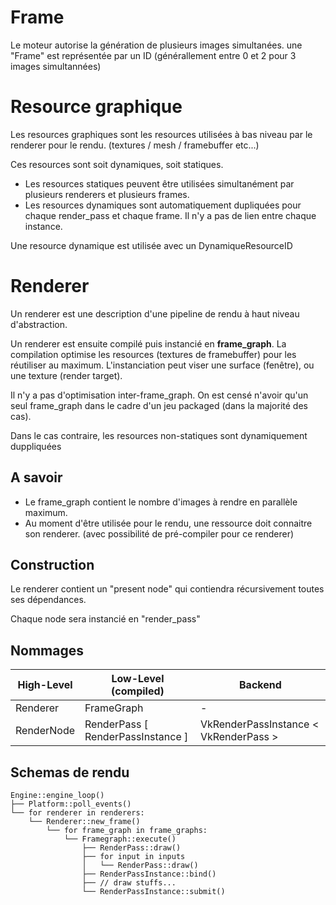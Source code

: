 ﻿
# Frame

Le moteur autorise la génération de plusieurs images simultanées.
une "Frame" est représentée par un ID (générallement entre 0 et 2 pour 3 images simultannées)

# Resource graphique

Les resources graphiques sont les resources utilisées à bas niveau
par le renderer pour le rendu. (textures / mesh / framebuffer etc...)

Ces resources sont soit dynamiques, soit statiques.

- Les resources statiques peuvent être utilisées simultanément par plusieurs renderers et plusieurs frames.
- Les resources dynamiques sont automatiquement dupliquées pour chaque render_pass et chaque frame. 
Il n'y a pas de lien entre chaque instance.

Une resource dynamique est utilisée avec un DynamiqueResourceID

# Renderer

Un renderer est une description d'une pipeline de rendu à haut niveau d'abstraction.

Un renderer est ensuite compilé puis instancié en **frame_graph**.
La compilation optimise les resources (textures de framebuffer) pour les réutiliser au maximum.
L'instanciation peut viser une surface (fenêtre), ou une texture (render target).

Il n'y a pas d'optimisation inter-frame_graph. On est censé n'avoir qu'un seul
frame_graph dans le cadre d'un jeu packaged (dans la majorité des cas).

Dans le cas contraire, les resources non-statiques sont dynamiquement duppliquées


## A savoir

- Le frame_graph contient le nombre d'images à rendre en parallèle maximum.
- Au moment d'être utilisée pour le rendu, une ressource doit connaitre son renderer. (avec possibilité de pré-compiler pour ce renderer)

## Construction

Le renderer contient un "present node" qui contiendra récursivement toutes ses dépendances.

Chaque node sera instancié en "render_pass"

## Nommages

| High-Level | Low-Level (compiled)              | Backend                               |
|------------|-----------------------------------|---------------------------------------|
| Renderer   | FrameGraph                        | -                                     |
| RenderNode | RenderPass [ RenderPassInstance ] | VkRenderPassInstance < VkRenderPass > |

## Schemas de rendu
```
Engine::engine_loop()
├── Platform::poll_events()
└── for renderer in renderers:
    └── Renderer::new_frame()
        └── for frame_graph in frame_graphs:
            └── Framegraph::execute()
                ├── RenderPass::draw()
                ├── for input in inputs
                │   └── RenderPass::draw()
                ├── RenderPassInstance::bind()
                ├── // draw stuffs...
                └── RenderPassInstance::submit()
```